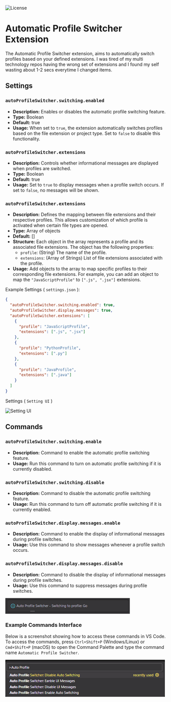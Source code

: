 ![License](https://img.shields.io/badge/license-MIT-blue)

# Automatic Profile Switcher Extension

The Automatic Profile Switcher extension, aims to automatically switch profiles based on your defined extensions. I was tired of my multi technology repos having the wrong set of extensions and I found my self wasting about 1-2 secs everytime I changed items.

## Settings

### `autoProfileSwitcher.switching.enabled`

* __Description:__ Enables or disables the automatic profile switching feature.
* __Type:__ Boolean
* __Default:__ true
* __Usage:__ When set to `true`, the extension automatically switches profiles based on the file extension or project type. Set to `false` to disable this functionality.


### `autoProfileSwitcher.extensions`

* __Description:__ Controls whether informational messages are displayed when profiles are switched.
* __Type:__ Boolean
* __Default:__ true
* __Usage:__ Set to `true` to display messages when a profile switch occurs. If set to `false`, no messages will be shown. 

### `autoProfileSwitcher.extensions`

* __Description:__ Defines the mapping between file extensions and their respective profiles. This allows customization of which profile is activated when certain file types are opened.
* __Type:__ Array of objects
* __Default:__ []
* __Structure:__ Each object in the array represents a profile and its associated file extensions. The object has the following properties:
  * `profile`: (String) The name of the profile.
  * `extensions`: (Array of Strings) List of file extensions associated with the profile.
* __Usage:__ Add objects to the array to map specific profiles to their corresponding file extensions. For example, you can add an object to map the `"JavaScriptProfile"` to `[".js", ".jsx"]` extensions.

Example Settings ( `settings.json` ):

```json
{
  "autoProfileSwitcher.switching.enabled": true,
  "autoProfileSwitcher.display.messages": true,
  "autoProfileSwitcher.extensions": [
    {
      "profile": "JavaScriptProfile",
      "extensions": [".js", ".jsx"]
    },
    {
      "profile": "PythonProfile",
      "extensions": [".py"]
    },
    {
      "profile": "JavaProfile",
      "extensions": [".java"]
    }
  ]
}
```

Settings ( `Setting UI` )

![Setting UI](assets/setting_ui.png) 

## Commands

### `autoProfileSwitcher.switching.enable`
* __Description:__ Command to enable the automatic profile switching feature.
* __Usage:__ Run this command to turn on automatic profile switching if it is currently disabled.

### `autoProfileSwitcher.switching.disable`
* __Description:__ Command to disable the automatic profile switching feature.
* __Usage:__ Run this command to turn off automatic profile switching if it is currently enabled.

### `autoProfileSwitcher.display.messages.enable`
* __Description:__ Command to enable the display of informational messages during profile switches.
* __Usage:__ Use this command to show messages whenever a profile switch occurs.

### `autoProfileSwitcher.display.messages.disable`

* __Description:__ Command to disable the display of informational messages during profile switches.
* __Usage:__ Use this command to suppress messages during profile switches.

![User Message](assets/user_message.png)

### Example Commands Interface
Below is a screenshot showing how to access these commands in VS Code. To access the commands, press `Ctrl+Shift+P` (Windows/Linux) or `Cmd+Shift+P` (macOS) to open the Command Palette and type the command name `Automatic Profile Switcher`.

![Command Palette](assets/command_palette.png)
